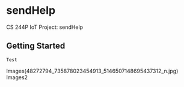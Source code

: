 # sendHelp
CS 244P IoT Project: sendHelp

## Getting Started

```
Test
```

Images(48272794_735878023454913_5146507148695437312_n.jpg)
Images2
